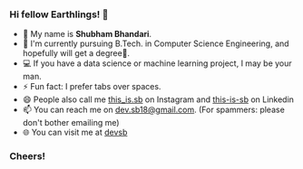 ### Hi fellow Earthlings! 👋
- 📛 My name is **Shubham Bhandari**. 
- 🏫 I'm currently pursuing B.Tech. in Computer Science Engineering, and hopefully will get a degree🤞.
- 💻 If you have a data science or machine learning project, I may be your man.
- ⚡ Fun fact: I prefer tabs over spaces.
- 😄 People also call me [this_is.sb](https://www.instagram.com/this_is.sb/) on Instagram and [this-is-sb](https://www.linkedin.com/in/this-is-sb/) on Linkedin
- 📫 You can reach me on dev.sb18@gmail.com. (For spammers: please don't bother emailing me)
- 🌐 You can visit me at [devsb](https://devsb.me)
### Cheers!


<!--
**dev-SB/dev-SB** is a ✨ _special_ ✨ repository because its `README.md` (this file) appears on your GitHub profile.

Here are some ideas to get you started:

- 🔭 I’m currently working on ...
- 🌱 I’m currently learning ...
- 👯 I’m looking to collaborate on ...
- 🤔 I’m looking for help with ...
- 💬 Ask me about ...
- 📫 How to reach me: ...
- 😄 Pronouns: ...📛 
- ⚡ Fun fact: ...
-->
